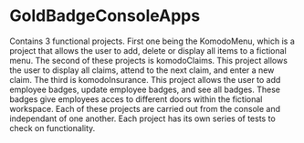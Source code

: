 # GoldBadgeConsoleApps
Contains 3 functional projects. First one being the KomodoMenu, which is a project that allows the user to add, delete or display all items to a fictional menu.
The second of these projects is komodoClaims. This project allows the user to display all claims, attend to the next claim, and enter a new claim.
The third is komodoInsurance. This project allows the user to add employee badges, update employee badges, and see all badges. These badges give employees acces to different doors
within the fictional workspace. 
Each of these projects are carried out from the console and independant of one another. Each project has its own series of tests to check on functionality.
